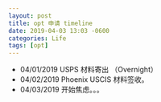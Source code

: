 ```yaml
---
layout: post
title: opt 申请 timeline
date: 2019-04-03 13:03 -0600
categories: Life
tags: [opt]
---
```


- 04/01/2019 USPS 材料寄出 （Overnight）
- 04/02/2019 Phoenix USCIS 材料签收。
- 04/03/2019 开始焦虑。。。 
